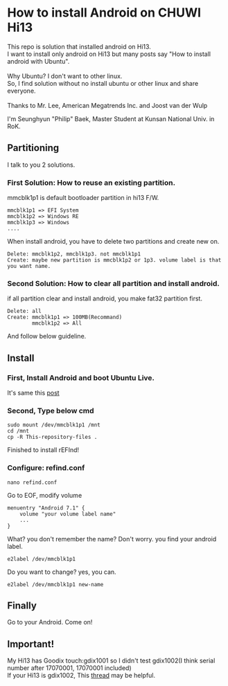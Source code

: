 How to install Android on CHUWI Hi13
====================================
This repo is solution that installed android on Hi13. <br>
I want to install only android on Hi13 but many posts say "How to install android with Ubuntu". <br><br>
Why Ubuntu? I don't want to other linux. <br>
So, I find solution without no install ubuntu or other linux and share everyone. <br><br>
Thanks to Mr. Lee, American Megatrends Inc. and Joost van der Wulp <br>

I'm Seunghyun "Philip" Baek, Master Student at Kunsan National Univ. in RoK.

## Partitioning
I talk to you 2 solutions.

### First Solution: How to reuse an existing partition.

mmcblk1p1 is default bootloader partition in hi13 F/W.

```
mmcblk1p1 => EFI System
mmcblk1p2 => Windows RE
mmcblk1p3 => Windows
....
```

When install android, you have to delete two partitions and create new on.
```
Delete: mmcblk1p2, mmcblk1p3. not mmcblk1p1
Create: maybe new partition is mmcblk1p2 or 1p3. volume label is that you want name.
```

### Second Solution: How to clear all partition and install android.
if all partition clear and install android, you make fat32 partition first.
```
Delete: all
Create: mmcblk1p1 => 100MB(Recommand)
        mmcblk1p2 => All
```
And follow below guideline.

## Install

### First, Install Android and boot Ubuntu Live.
It's same this [post](http://chuwi-hi13-install-ubuntu.blogspot.com/2017/06/how-to-install-android-on-chuwi-hi13.html)

### Second, Type below cmd
```
sudo mount /dev/mmcblk1p1 /mnt
cd /mnt
cp -R This-repository-files .
```
Finished to install rEFInd!

### Configure: refind.conf
```
nano refind.conf
```
Go to EOF, modify volume
```
menuentry "Android 7.1" {
    volume "your volume label name"
    ...
}

```

What? you don't remember the name?
Don't worry.
you find your android label.
```
e2label /dev/mmcblk1p1
```
Do you want to change? yes, you can.
```
e2label /dev/mmcblk1p1 new-name
```

## Finally
Go to your Android. Come on!

## Important!
My Hi13 has Goodix touch:gdix1001 so I didn't test gdix1002(I think serial number after 17070001, 17070001 included) <br>
If your Hi13 is gdix1002, This [thread](https://techtablets.com/forum/topic/updating-bios-and-installing-linux/) may be helpful.

